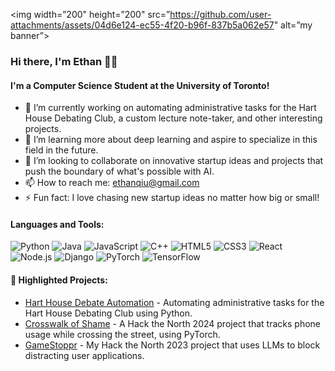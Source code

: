 <p align=”center”>

<img width=”200" height=”200" src=”https://github.com/user-attachments/assets/04d6e124-ec55-4f20-b96f-837b5a062e57" alt=”my banner”>

</p>

### Hi there, I'm Ethan 👋🚀

#### I'm a Computer Science Student at the University of Toronto!

- 🔭 I’m currently working on automating administrative tasks for the Hart House Debating Club, a custom lecture note-taker, and other interesting projects.
- 🌱 I’m learning more about deep learning and aspire to specialize in this field in the future.
- 👯 I’m looking to collaborate on innovative startup ideas and projects that push the boundary of what's possible with AI.
- 📫 How to reach me: [ethanqiu@gmail.com](mailto:ethanqiu@gmail.com)
- ⚡ Fun fact: I love chasing new startup ideas no matter how big or small!

#### Languages and Tools:
![Python](https://img.shields.io/badge/-Python-3776AB?style=flat-square&logo=python&logoColor=ffffff)
![Java](https://img.shields.io/badge/-Java-007396?style=flat-square&logo=java&logoColor=ffffff)
![JavaScript](https://img.shields.io/badge/-JavaScript-F7DF1E?style=flat-square&logo=javascript&logoColor=black)
![C++](https://img.shields.io/badge/-C++-00599C?style=flat-square&logo=cplusplus&logoColor=ffffff)
![HTML5](https://img.shields.io/badge/-HTML5-E34F26?style=flat-square&logo=html5&logoColor=ffffff)
![CSS3](https://img.shields.io/badge/-CSS3-1572B6?style=flat-square&logo=css3&logoColor=ffffff)
![React](https://img.shields.io/badge/-React-61DAFB?style=flat-square&logo=react&logoColor=black)
![Node.js](https://img.shields.io/badge/-Node.js-339933?style=flat-square&logo=node.js&logoColor=ffffff)
![Django](https://img.shields.io/badge/-Django-092E20?style=flat-square&logo=django&logoColor=ffffff)
![PyTorch](https://img.shields.io/badge/-PyTorch-EE4C2C?style=flat-square&logo=pytorch&logoColor=ffffff)
![TensorFlow](https://img.shields.io/badge/-TensorFlow-FF6F00?style=flat-square&logo=tensorflow&logoColor=ffffff)

#### 🌟 Highlighted Projects:
- [Hart House Debate Automation](https://github.com/qiuethan/Hart-House-Debate-Automation) - Automating administrative tasks for the Hart House Debating Club using Python.
- [Crosswalk of Shame](https://github.com/emlyqi/crosswalkofshame) - A Hack the North 2024 project that tracks phone usage while crossing the street, using PyTorch.
- [GameStoppr](https://github.com/muwasifk/gamestoppr) - My Hack the North 2023 project that uses LLMs to block distracting user applications.
